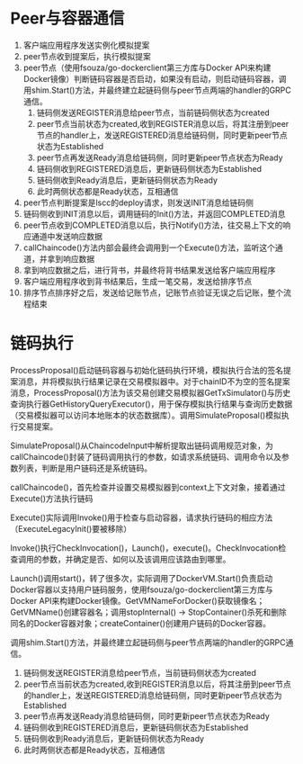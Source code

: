 # Peer与容器通信

1. 客户端应用程序发送实例化模拟提案
2. peer节点收到提案后，执行模拟提案
3. peer节点（使用fsouza/go-dockerclient第三方库与Docker API来构建Docker镜像）判断链码容器是否启动，如果没有启动，则启动链码容器，调用shim.Start()方法，并最终建立起链码侧与peer节点两端的handler的GRPC通信。
   1. 链码侧发送REGISTER消息给peer节点，当前链码侧状态为created
   2. peer节点当前状态为created,收到REGISTER消息以后，将其注册到peer节点的handler上，发送REGISTERED消息给链码侧，同时更新peer节点状态为Established
   3. peer节点再发送Ready消息给链码侧，同时更新peer节点状态为Ready
   4. 链码侧收到REGISTERED消息后，更新链码侧状态为Established
   5. 链码侧收到Ready消息后，更新链码侧状态为Ready
   6. 此时两侧状态都是Ready状态，互相通信
4. peer节点判断提案是lscc的deploy请求，则发送INIT消息给链码侧
5. 链码侧收到INIT消息以后，调用链码的Init()方法，并返回COMPLETED消息
6. peer节点收到COMPLETED消息以后，执行Notify()方法，往交易上下文的响应通道中发送响应数据
7. callChaincode()方法内部会最终会调用到一个Execute()方法，监听这个通道，并拿到响应数据
8. 拿到响应数据之后，进行背书，并最终将背书结果发送给客户端应用程序
9. 客户端应用程序收到背书结果后，生成一笔交易，发送给排序节点
10. 排序节点排序好之后，发送给记账节点，记账节点验证无误之后记账，整个流程结束

#  链码执行

ProcessProposal()启动链码容器与初始化链码执行环境，模拟执行合法的签名提案消息，并将模拟执行结果记录在交易模拟器中。对于chainID不为空的签名提案消息，ProcessProposal()方法为该交易创建交易模拟器GetTxSimulator()与历史查询执行器GetHistoryQueryExecutor()，用于保存模拟执行结果与查询历史数据（交易模拟器可以访问本地账本的状态数据库）。调用SimulateProposal()模拟执行交易提案。

SimulateProposal()从ChaincodeInput中解析提取出链码调用规范对象，为callChaincode()封装了链码调用执行的参数，如请求系统链码、调用命令以及参数列表，判断是用户链码还是系统链码。

callChaincode()，首先检查并设置交易模拟器到context上下文对象，接着通过Execute()方法执行链码

Execute()实际调用Invoke()用于检查与启动容器，请求执行链码的相应方法（ExecuteLegacyInit()要被移除）

Invoke()执行CheckInvocation()，Launch()，execute()。CheckInvocation检查调用的参数，并确定是否、如何以及该调用应该路由到哪里。

Launch()调用start()，转了很多次，实际调用了DockerVM.Start()负责启动Docker容器以支持用户链码服务，使用fsouza/go-dockerclient第三方库与Docker API来构建Docker镜像。GetVMNameForDocker()获取镜像名；GetVMName()创建容器名；调用stopInternal() -> StopContainer()杀死和删除同名的Docker容器对象；createContainer()创建用户链码的Docker容器。

调用shim.Start()方法，并最终建立起链码侧与peer节点两端的handler的GRPC通信。

1. 链码侧发送REGISTER消息给peer节点，当前链码侧状态为created
2. peer节点当前状态为created,收到REGISTER消息以后，将其注册到peer节点的handler上，发送REGISTERED消息给链码侧，同时更新peer节点状态为Established
3. peer节点再发送Ready消息给链码侧，同时更新peer节点状态为Ready
4. 链码侧收到REGISTERED消息后，更新链码侧状态为Established
5. 链码侧收到Ready消息后，更新链码侧状态为Ready
6. 此时两侧状态都是Ready状态，互相通信

